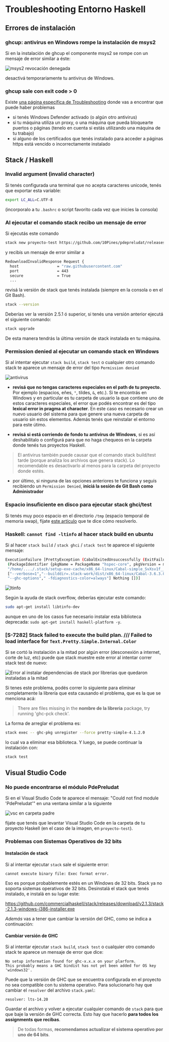 
# Troubleshooting Entorno Haskell

## Errores de instalación


### ghcup: antivirus en Windows rompe la instalación de msys2

Si en la instalación de ghcup el componente msys2 se rompe con un mensaje de error similar a éste:

![msys2 revocación denegada](./../../images/troubleshooting/msys-error.png)

desactivá temporariamente tu antivirus de Windows.

### ghcup sale con exit code > 0

Existe [una página específica de Troubleshooting](https://www.haskell.org/ghcup/guide/#troubleshooting) donde vas a encontrar que puede haber problemas

- si tenés Windows Defender activado (o algún otro antivirus)
- si tu máquina utiliza un proxy, o una máquina que pueda bloquearte puertos o páginas (tenelo en cuenta si estás utilizando una máquina de tu trabajo)
- si alguno de los certificados que tenés instalado para acceder a páginas https está vencido o incorrectamente instalado


## Stack / Haskell

### Invalid argument (invalid character)

Si tenés configurada una terminal que no acepta caracteres unicode, tenés que exportar esta variable:

```bash
export LC_ALL=C.UTF-8
```

(incorporalo a tu `.bashrc` o script favorito cada vez que inicies la consola)

### Al ejecutar el comando stack recibo un mensaje de error

Si ejecutás este comando

```bash
stack new proyecto-test https://github.com/10Pines/pdepreludat/releases/download/latest/pdepreludat.hsfiles
```

y recibís un mensaje de error similar a

```bash
RedownloadInvalidResponse Request {
  host                 = "raw.githubusercontent.com"
  port                 = 443
  secure               = True
  ...
```

revisá la versión de stack que tenés instalada (siempre en la consola o en el Git Bash).

```bash
stack --version
```

Deberías ver la versión 2.5.1 ó superior, si tenés una versión anterior ejecutá el siguiente comando:

```bash
stack upgrade
```

De esta manera tendrás la última versión de stack instalada en tu máquina.

### Permission denied al ejecutar un comando stack en Windows

Si al intentar ejecutar `stack build`, `stack test` o cualquier otro comando stack te aparece un mensaje de error del tipo `Permission denied`

![antivirus](../../images/troubleshooting/antivirus.png)

- **revisá que no tengas caracteres especiales en el path de tu proyecto.** Por ejemplo (espacios, eñes, `°`, tildes, `&`, etc.). Si te encontrás en Windows y en particular es tu carpeta de usuario la que contiene uno de estos caracteres especiales, el error que podés encontrar es del tipo **lexical error in pragma at character**. En este caso es necesario crear un nuevo usuario del sistema para que genere una nueva carpeta de usuario sin estos elementos. Además tenés que reinstalar el entorno para este útimo.

- **revisá si está corriendo de fondo tu antivirus de Windows**, si es así deshabilitalo o configurá para que no haga chequeos en la carpeta donde tenés tus proyectos Haskell.

> El antivirus también puede causar que el comando stack build/test tarde (porque analiza los archivos que genera stack). Lo recomendable es desactivarlo al menos para la carpeta del proyecto donde estés.

- por último, si ninguna de las opciones anteriores te funciona y seguís recibiendo un `Permission Denied`, **iniciá la sesión de Git Bash como Administrador**

### Espacio insuficiente en disco para ejecutar stack ghci/test

Si tenés muy poco espacio en el directorio `/tmp` (espacio temporal de memoria swap), fijate [este artículo](https://stackoverflow.com/questions/67455260/no-space-in-device-error-while-installing-haskell-platform) que te dice cómo resolverlo.

### Haskell: `cannot find -ltinfo` al hacer stack build en ubuntu

Si al hacer `stack build` / `stack ghci` / `stack test` te aparece el siguiente mensaje:

```bash
ExecutionFailure [PrettyException (CabalExitedUnsuccessfully (ExitFailure 1)
 (PackageIdentifier {pkgName = PackageName "hspec-core", pkgVersion = mkVersion [2,9,7]})
 "/home/..../.stack/setup-exe-cache/x86_64-linux/Cabal-simple_SvXsv1f__3.6.3.0_ghc-9.2.5"
 ["--verbose=1","--builddir=.stack-work/dist/x86_64-linux/Cabal-3.6.3.0","build",
 "--ghc-options"," -fdiagnostics-color=always"] Nothing [])]
```

![ltinfo](../../images/troubleshooting/ltinfo.png)

Según la ayuda de stack overflow, deberías ejecutar este comando:

```bash
sudo apt-get install libtinfo-dev
```

aunque en uno de los casos fue necesario instalar esta biblioteca deprecada: `sudo apt-get install haskell-platform -y`.

### [S-7282] Stack failed to execute the build plan. /// Failed to load interface for `Text.Pretty.Simple.Internal.Color`

Si se cortó la instalación a la mitad por algún error (desconexión a internet, corte de luz, etc) puede que stack muestre este error al intentar correr stack test de nuevo:

![Error al instalar dependencias de stack por librerias que quedaron instaladas a la mitad](https://github.com/pdep-utn/enunciados-miercoles-noche/assets/11432672/8a45a640-5113-4750-b46f-73bd9f2c9e08)

Si tenes este problema, podés correr lo siguiente para eliminar completamente la librería que esta causando el problema, que es la que se menciona acá:
> There are files missing in the **nombre de la libreria** package, try running 'ghc-pck check'.

La forma de arreglar el problema es:

```bash
stack exec -- ghc-pkg unregister --force pretty-simple-4.1.2.0
```
lo cual va a eliminar esa biblioteca. Y luego, se puede continuar la instalación con:
```bash
stack test
```

## Visual Studio Code

### No puede encontrarse el módulo PdePreludat

Si en el Visual Studio Code te aparece el mensaje: "Could not find module 'PdePreludat'" en una ventana similar a la siguiente

![vsc en carpeta padre](../../images/troubleshooting/vscCarpetaPadre.jpg)

fijate que tenés que levantar Visual Studio Code en la carpeta de tu proyecto Haskell (en el caso de la imagen, en `proyecto-test`).

### Problemas con Sistemas Operativos de 32 bits

#### Instalación de stack

Si al intentar ejecutar `stack` sale el siguiente error:

```
cannot execute binary file: Exec format error.
```

Eso es porque probablemente estés en un Windows de 32 bits. Stack ya no soporta sistemas operativos de 32 bits. Desinstalá el stack que tenés instalado, e instalá en su lugar este:

https://github.com/commercialhaskell/stack/releases/download/v2.1.3/stack-2.1.3-windows-i386-installer.exe

_Además_ vas a tener que cambiar la versión del GHC, como se indica a continuación:

#### Cambiar versión de GHC

Si al intentar ejecutar `stack build`, `stack test` o cualquier otro comando stack te aparece un mensaje de error que dice:

```
No setup information found for ghc-x.x.x on your plarform.
This probably means a GHC bindist has not yet been added for OS key 'windows32'.
```

Puede que la versión de GHC que se encuentra configurada en el proyecto no sea compatible con tu sistema operativo. Para solucionarlo hay que cambiar el `resolver` del archivo `stack.yaml`:

```
resolver: lts-14.20
```

Guardar el archivo y volver a ejecutar cualquier comando de `stack` para que que baje la versión de GHC correcta. Esto hay que hacerlo **para todos los assignments que recibas**.

> De todas formas, **recomendamos actualizar el sistema operativo por uno de 64 bits**.

